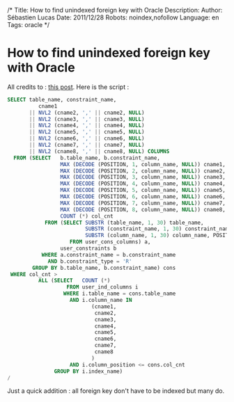 /*
Title: How to find unindexed foreign key with Oracle
Description: 
Author: Sébastien Lucas
Date: 2011/12/28
Robots: noindex,nofollow
Language: en
Tags: oracle
*/
# How to find unindexed foreign key with Oracle

All credits to : [this post](http://asktom.oracle.com/pls/asktom/f?p=100:11:0::::P11_QUESTION_ID:4530093713805#26568859366976). Here is the script : 

```sql
SELECT table_name, constraint_name,
          cname1
       || NVL2 (cname2, ',' || cname2, NULL)
       || NVL2 (cname3, ',' || cname3, NULL)
       || NVL2 (cname4, ',' || cname4, NULL)
       || NVL2 (cname5, ',' || cname5, NULL)
       || NVL2 (cname6, ',' || cname6, NULL)
       || NVL2 (cname7, ',' || cname7, NULL)
       || NVL2 (cname8, ',' || cname8, NULL) COLUMNS
  FROM (SELECT   b.table_name, b.constraint_name,
                 MAX (DECODE (POSITION, 1, column_name, NULL)) cname1,
                 MAX (DECODE (POSITION, 2, column_name, NULL)) cname2,
                 MAX (DECODE (POSITION, 3, column_name, NULL)) cname3,
                 MAX (DECODE (POSITION, 4, column_name, NULL)) cname4,
                 MAX (DECODE (POSITION, 5, column_name, NULL)) cname5,
                 MAX (DECODE (POSITION, 6, column_name, NULL)) cname6,
                 MAX (DECODE (POSITION, 7, column_name, NULL)) cname7,
                 MAX (DECODE (POSITION, 8, column_name, NULL)) cname8,
                 COUNT (*) col_cnt
            FROM (SELECT SUBSTR (table_name, 1, 30) table_name,
                         SUBSTR (constraint_name, 1, 30) constraint_name,
                         SUBSTR (column_name, 1, 30) column_name, POSITION
                    FROM user_cons_columns) a,
                 user_constraints b
           WHERE a.constraint_name = b.constraint_name
             AND b.constraint_type = 'R'
        GROUP BY b.table_name, b.constraint_name) cons
 WHERE col_cnt >
          ALL (SELECT   COUNT (*)
                   FROM user_ind_columns i
                  WHERE i.table_name = cons.table_name
                    AND i.column_name IN
                           (cname1,
                            cname2,
                            cname3,
                            cname4,
                            cname5,
                            cname6,
                            cname7,
                            cname8
                           )
                    AND i.column_position <= cons.col_cnt
               GROUP BY i.index_name)
/
```

Just a quick addition : all foreign key don't have to be indexed but many do.


